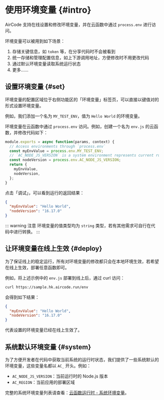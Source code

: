 # 使用环境变量 {#intro}

AirCode 支持在线设置和修改环境变量，并在云函数中通过 `process.env` 进行访问。

环境变量可以被用到如下场景：
1. 存储关键信息，如 `token` 等，在分享代码时不会被看到
2. 统一存储和管理配置信息，如上下游调用地址，方便修改时不用更改代码
3. 通过默认环境变量读取系统运行状态
4. 更多……

## 设置环境变量 {#set}

环境变量的配置区域位于右侧功能区的「环境变量」标签页，可以直接以键值对的形式设置环境变量。

例如，我们添加一个名为 `MY_TEST_ENV`，值为 `Hello World` 的环境变量。

环境变量在云函数中通过 `process.env` 访问。例如，创建一个名为 `env.js` 的云函数，并修改代码如下：

```js
module.exports = async function(params, context) {
  // Access environments through `process.env`
  const myEnvValue = process.env.MY_TEST_ENV;
  // `AC_NODE_JS_VERSION` is a system environment represents current runtime's Node.js version
  const nodeVersion = process.env.AC_NODE_JS_VERSION;
  return {
    myEnvValue,
    nodeVersion,
  };
}
```

点击「调试」，可以看到运行的返回结果：

```json
{
  "myEnvValue": "Hello World",
  "nodeVersion": "16.17.0"
}
```

::: warning 注意
环境变量的值类型均为 `string` 类型，若有其他需求可自行在代码中进行转换。
:::

## 让环境变量在线上生效 {#deploy}

为了保证线上的稳定运行，所有对环境变量的修改都只会在本地环境生效，若希望在线上生效，部署任意函数即可。

例如，将上述示例中的 `env.js` 部署到线上后，通过 curl 访问：

```sh
curl https://sample.hk.aircode.run/env
```

会得到如下结果：

```json
{
  "myEnvValue": "Hello World",
  "nodeVersion": "16.17.0"
}
```

代表设置的环境变量已经在线上生效了。

## 系统默认环境变量 {#system}

为了方便开发者在代码中获取当前系统的运行时状态，我们提供了一些系统默认的环境变量，这些变量名都以 `AC_` 开头。例如：

- `AC_NODE_JS_VERSION`：当前运行时的 Node.js 版本
- `AC_REGION`：当前应用的部署区域

完整的系统环境变量列表请查看：[云函数运行时 - 系统环境变量](/reference/server/functions-runtime.html#system-environments)。
